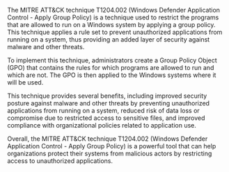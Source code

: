 The MITRE ATT&CK technique T1204.002 (Windows Defender Application Control - Apply Group Policy) is a technique used to restrict the programs that are allowed to run on a Windows system by applying a group policy. This technique applies a rule set to prevent unauthorized applications from running on a system, thus providing an added layer of security against malware and other threats.

To implement this technique, administrators create a Group Policy Object (GPO) that contains the rules for which programs are allowed to run and which are not. The GPO is then applied to the Windows systems where it will be used. 

This technique provides several benefits, including improved security posture against malware and other threats by preventing unauthorized applications from running on a system, reduced risk of data loss or compromise due to restricted access to sensitive files, and improved compliance with organizational policies related to application use.

Overall, the MITRE ATT&CK technique T1204.002 (Windows Defender Application Control - Apply Group Policy) is a powerful tool that can help organizations protect their systems from malicious actors by restricting access to unauthorized applications.
